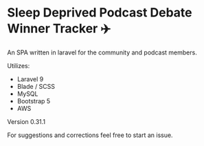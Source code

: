 # Sleep Deprived Podcast Debate Winner Tracker :airplane:
An SPA written in laravel for the community and podcast members.

Utilizes: 
- Laravel 9
- Blade / SCSS
- MySQL
- Bootstrap 5
- AWS

Version 0.31.1

For suggestions and corrections feel free to start an issue.